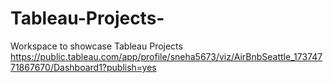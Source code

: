# Tableau-Projects-
Workspace to showcase Tableau Projects
https://public.tableau.com/app/profile/sneha5673/viz/AirBnbSeattle_17374771867670/Dashboard1?publish=yes
